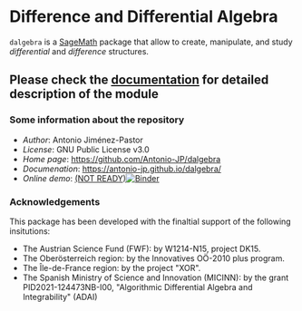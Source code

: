 # **Difference and Differential Algebra** 

``dalgebra`` is a [SageMath](https://www.sagemath.org) package that allow to create, manipulate, and study *differential* and *difference* structures.

## Please check the [documentation](https://antonio-jp.github.io/dalgebra/) for detailed description of the module

### **Some information about the repository**
- _Author_: Antonio Jiménez-Pastor
- _License_: GNU Public License v3.0
- _Home page_: https://github.com/Antonio-JP/dalgebra
- _Documenation_: https://antonio-jp.github.io/dalgebra/
- _Online demo_: [(NOT READY)![Binder](https://mybinder.org/badge_logo.svg)](https://mybinder.org/v2/gh/Antonio-JP/dalgebra/master?labpath=notebooks%2F.ipynb)

### **Acknowledgements**

This package has been developed with the finaltial support of the following insitutions:
* The Austrian Science Fund (FWF): by W1214-N15, project DK15.
* The Oberösterreich region: by the Innovatives OÖ-2010 plus program.
* The Île-de-France region: by the project "XOR".
* The Spanish Ministry of Science and Innovation (MICINN): by the grant PID2021-124473NB-I00, "Algorithmic Differential Algebra and Integrability" (ADAI)